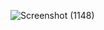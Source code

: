 ![Screenshot (1148)](https://github.com/user-attachments/assets/e52683b9-df16-4368-aafc-afd1afc38abc)
